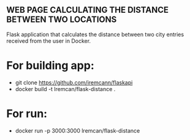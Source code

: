 ## WEB PAGE CALCULATING THE DISTANCE BETWEEN TWO LOCATIONS


Flask application that calculates the distance between two city entries received from the user in Docker.


# For building app:

* git clone https://github.com/iremcann/flaskapi
* docker build -t lremcan/flask-distance .

# For run:

* docker run -p 3000:3000 lremcan/flask-distance
